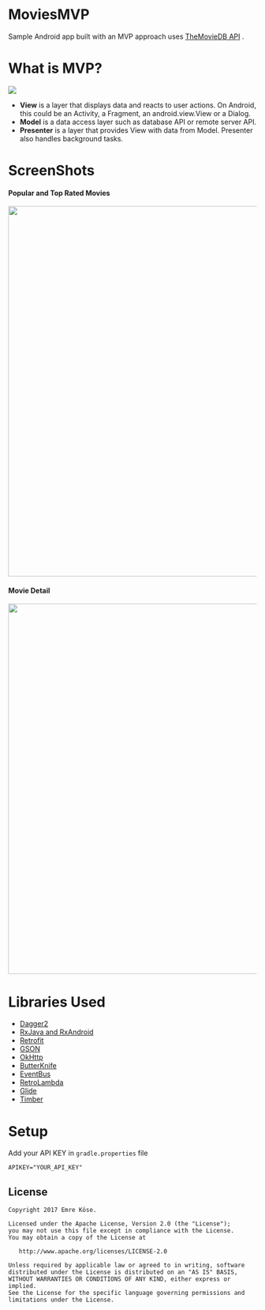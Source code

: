 # MoviesMVP
Sample Android app built with an MVP approach uses [TheMovieDB API](https://www.themoviedb.org/documentation/api) .

# What is MVP?
<img src="http://cdn.macoscope.com/blog/wp-content/uploads/2015/12/diagram_2.png"/>

- **View** is a layer that displays data and reacts to user actions. On Android, this could be an Activity, a Fragment, an android.view.View or a Dialog.
- **Model** is a data access layer such as database API or remote server API.
- **Presenter** is a layer that provides View with data from Model. Presenter also handles background tasks.

# ScreenShots
#### Popular and Top Rated Movies
<img src="https://raw.githubusercontent.com/emrekose26/MoviesMVP/master/screenshots/main.png" height="750"/>

#### Movie Detail
<img src="https://github.com/emrekose26/MoviesMVP/blob/master/screenshots/detail.png?raw=true" height="750"/>

# Libraries Used

- [Dagger2](https://github.com/google/dagger)
- [RxJava and RxAndroid](https://github.com/ReactiveX/RxJava)
- [Retrofit](https://github.com/square/retrofit)
- [GSON](https://github.com/google/gson)
- [OkHttp](https://github.com/square/okhttp)
- [ButterKnife](https://github.com/JakeWharton/butterknife)
- [EventBus](https://github.com/greenrobot/EventBus)
- [RetroLambda](https://github.com/evant/gradle-retrolambda)
- [Glide](https://github.com/bumptech/glide)
- [Timber](https://github.com/JakeWharton/timber)

# Setup

Add your API KEY in `gradle.properties` file

    APIKEY="YOUR_API_KEY"

License
--------


    Copyright 2017 Emre Köse.

    Licensed under the Apache License, Version 2.0 (the "License");
    you may not use this file except in compliance with the License.
    You may obtain a copy of the License at

       http://www.apache.org/licenses/LICENSE-2.0

    Unless required by applicable law or agreed to in writing, software
    distributed under the License is distributed on an "AS IS" BASIS,
    WITHOUT WARRANTIES OR CONDITIONS OF ANY KIND, either express or implied.
    See the License for the specific language governing permissions and
    limitations under the License.

